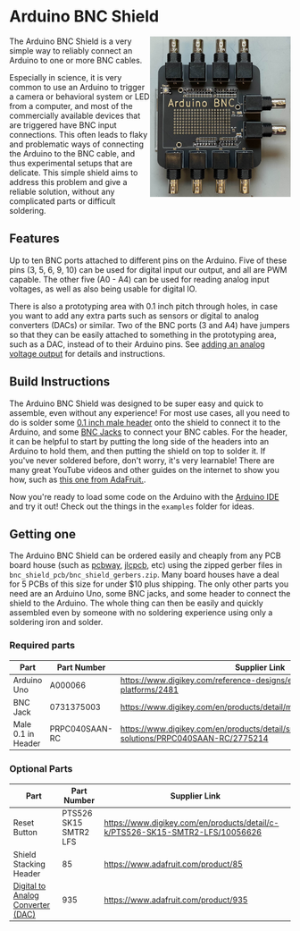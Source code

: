 # Arduino BNC Shield
<!-- ![Image of Arduino BNC Shield](docs/figs/arduino_bnc.jpg) -->
<img src = "docs/figs/arduino_bnc.jpg" width=50% alt=Image of Arduino BNC Shield align="right">

The Arduino BNC Shield is a very simple way to reliably connect an Arduino to one or more BNC 
cables.

Especially in science, it is very common to use an Arduino to trigger a camera or behavioral system or LED from a computer, and most of the commercially available devices that are triggered have BNC input connections. This often leads to flaky and problematic ways of connecting the Arduino to the BNC cable, and thus experimental setups that are delicate.  This simple shield aims to address this problem and give a reliable solution, without any complicated parts or difficult soldering. 

## Features
Up to ten BNC ports attached to different pins on the Arduino.  Five of these pins (3, 5, 6, 9, 10) can be used for digital input our output, and all are PWM capable.  The other five (A0 - A4) can be used for reading analog input voltages, as well as also being usable for digital IO. 

There is also a prototyping area with 0.1 inch pitch through holes, in case you want to add any extra parts such as sensors or digital to analog  converters (DACs) or similar. Two of the BNC ports (3 and A4) have jumpers so that they can be easily attached to something in the prototyping area, such as a DAC, instead of to their Arduino pins. See [adding an analog voltage output](docs/adding_analog_out.md) for details and instructions.

## Build Instructions
The Arduino BNC Shield was designed to be super easy and quick to assemble, even without any experience! For most use cases, all you need to do is solder some [0.1 inch male header](https://www.digikey.com/en/products/detail/sullins-connector-solutions/PRPC040SAAN-RC/2775214) onto the shield to connect it to the Arduino, and some [BNC Jacks](https://www.digikey.com/en/products/detail/sullins-connector-solutions/PRPC040SAAN-RC/2775214) to connect your BNC cables. For the header, it can be helpful to start by putting the long side of the headers into an Arduino to hold them, and then putting the shield on top to solder it. If you've never soldered before, don't worry, it's very learnable! There are many great YouTube videos and other guides on the internet to show you how, such as [this one from AdaFruit.](https://www.digikey.com/en/products/detail/sullins-connector-solutions/PRPC040SAAN-RC/2775214).

Now you're ready to load some code on the Arduino with the [Arduino IDE](https://www.arduino.cc/en/software) and try it out! Check out the things in the `examples` folder for ideas.



## Getting one
The Arduino BNC Shield can be ordered easily and cheaply from any PCB board house (such as [pcbway](pcbway.com), [jlcpcb](jlcpcb.com), etc)  using the zipped gerber files in `bnc_shield_pcb/bnc_shield_gerbers.zip`.  Many board houses have a deal for 5 PCBs of this size for under $10 plus shipping. The only other parts you need are an Arduino Uno, some BNC jacks, and some header to connect the shield to the Arduino. The whole thing can then be easily and quickly assembled even by someone with no soldering experience using only a soldering iron and solder.

### Required parts
|Part|Part Number|Supplier Link|
|---|---|---|
|Arduino Uno|A000066 | https://www.digikey.com/reference-designs/en/open-source-mcu-platforms/2481|
|BNC Jack|0731375003 | https://www.digikey.com/en/products/detail/molex/0731375003/1465136|
|Male 0.1 in Header|PRPC040SAAN-RC | https://www.digikey.com/en/products/detail/sullins-connector-solutions/PRPC040SAAN-RC/2775214


### Optional Parts
|Part|Part Number|Supplier Link|
|---|---|---|
|Reset Button| PTS526 SK15 SMTR2 LFS| https://www.digikey.com/en/products/detail/c-k/PTS526-SK15-SMTR2-LFS/10056626|
|Shield Stacking Header| 85|https://www.adafruit.com/product/85 | 
|[Digital to Analog Converter  (DAC)](docs/adding_analog_out.md) | 935 |  https://www.adafruit.com/product/935